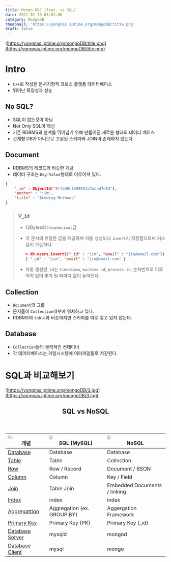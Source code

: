 ```yaml
---
title: Mongo DB? (feat. vs SQL)
date: 2021-01-13 03:01:06
category: MongoDB
thumbnail: 'https://yongnas.iptime.org/mongoDB/title.png'
draft: false
---
```

![https://yongnas.iptime.org/mongoDB/title.png](https://yongnas.iptime.org/mongoDB/title.png)

# Intro

- `C++`로 작성된 문서지향적 크로스 플랫폼 데이터베이스
- 뛰어난 확장성과 성능

## No SQL?

- SQL이 없는것이 아님
- Not Only SQL이 핵심
- 기존 RDBMS의 한계를 뛰어넘기 위해 만들어진 새로운 형태의 데이터 베이스
- 관계형 DB가 아니므로 고정된 스키마와 JOIN이 존재하지 않는다

## Document

- RDBMS의 레코드와 비슷한 개념
- 데이터 구조는 `Key:Value`형태로 이루어져 있다.

```json
{
	"_id" : ObjectId("5ffdd9cfb98851a7adad7e84"),
	"author" : "jim",
	"title" : "Brewing Methods"
}
```

> ### 💡`_id`
>
>- 12Bytes의 `hexadecimal`값
>- 각 문서의 유일한 값을 제공하며 자동 생성되나 `insert`시 지정함으로써 커스텀이 가능하다.
>
>    ```json
>    > db.users.insert({"_id" : "jim", "email" : "jim@email.com"})
>    { "_id" : "jim", "email" : "jim@email.com" }
>    ```
>
>- 자동 생성된`_id`는 `timestamp`, `machine id`, `process id`, 순차번호로 이루어져 있어 추가 될 때마다 값이 높아진다.

## Collection

- `Document`의 그룹
- 문서들이 `Collection`내부에 위치하고 있다.
- RDBMS의 `table`과 비슷하지만 스키마를 따로 갖고 있지 않는다.

## Database

- `Collection`들의 물리적인 컨테이너
- 각 데이터베이스는 파일시스템에 여러파일들로 저장된다.

# SQL과 비교해보기

![https://yongnas.iptime.org/mongoDB/3.jpg](https://yongnas.iptime.org/mongoDB/3.jpg)

<article id="6a878bf7-40c5-4d37-a0bf-520fd904ab44" class="page sans"><header><h1 class="page-title">SQL vs NoSQL</h1></header><div class="page-body"><table class="collection-content"><thead><tr><th><span class="icon property-icon"><svg viewBox="0 0 14 14" style="width:14px;height:14px;display:block;fill:rgba(55, 53, 47, 0.4);flex-shrink:0;-webkit-backface-visibility:hidden" class="typesTitle"><path d="M7.73943662,8.6971831 C7.77640845,8.7834507 7.81338028,8.8943662 7.81338028,9.00528169 C7.81338028,9.49823944 7.40669014,9.89260563 6.91373239,9.89260563 C6.53169014,9.89260563 6.19894366,9.64612676 6.08802817,9.30105634 L5.75528169,8.33978873 L2.05809859,8.33978873 L1.72535211,9.30105634 C1.61443662,9.64612676 1.2693662,9.89260563 0.887323944,9.89260563C0.394366197,9.89260563 0,9.49823944 0,9.00528169 C0,8.8943662 0.0246478873,8.7834507 0.0616197183,8.6971831 L2.46478873,2.48591549 C2.68661972,1.90669014 3.24119718,1.5 3.90669014,1.5 C4.55985915,1.5 5.12676056,1.90669014 5.34859155,2.48591549 L7.73943662,8.6971831 Z M2.60035211,6.82394366 L5.21302817,6.82394366 L3.90669014,3.10211268 L2.60035211,6.82394366 Z M11.3996479,3.70598592 C12.7552817,3.70598592 14,4.24823944 14,5.96126761 L14,9.07922535 C14,9.52288732 13.6549296,9.89260563 13.2112676,9.89260563 C12.8169014,9.89260563 12.471831,9.59683099 12.4225352,9.19014085 C12.028169,9.6584507 11.3257042,9.95422535 10.5492958,9.95422535 C9.60035211,9.95422535 8.47887324,9.31338028 8.47887324,7.98239437 C8.47887324,6.58978873 9.60035211,6.08450704 10.5492958,6.08450704 C11.3380282,6.08450704 12.040493,6.33098592 12.4348592,6.81161972 L12.4348592,5.98591549 C12.4348592,5.38204225 11.9172535,4.98767606 11.1285211,4.98767606 C10.6602113,4.98767606 10.2411972,5.11091549 9.80985915,5.38204225 C9.72359155,5.43133803 9.61267606,5.46830986 9.50176056,5.46830986 C9.18133803,5.46830986 8.91021127,5.1971831 8.91021127,4.86443662 C8.91021127,4.64260563 9.0334507,4.44542254 9.19366197,4.34683099 C9.87147887,3.90316901 10.6232394,3.70598592 11.3996479,3.70598592 Z M11.1778169,8.8943662 C11.6830986,8.8943662 12.1760563,8.72183099 12.4348592,8.37676056 L12.4348592,7.63732394 C12.1760563,7.29225352 11.6830986,7.11971831 11.1778169,7.11971831 C10.5616197,7.11971831 10.056338,7.45246479 10.056338,8.0193662 C10.056338,8.57394366 10.5616197,8.8943662 11.1778169,8.8943662 Z M0.65625,11.125 L13.34375,11.125 C13.7061869,11.125 14,11.4188131 14,11.78125 C14,12.1436869 13.7061869,12.4375 13.34375,12.4375 L0.65625,12.4375 C0.293813133,12.4375 4.43857149e-17,12.1436869 0,11.78125 C-4.43857149e-17,11.4188131 0.293813133,11.125 0.65625,11.125 Z"></path></svg></span>개념</th><th><span class="icon property-icon"><svg viewBox="0 0 14 14" style="width:14px;height:14px;display:block;fill:rgba(55, 53, 47, 0.4);flex-shrink:0;-webkit-backface-visibility:hidden" class="typesText"><path d="M7,4.56818 C7,4.29204 6.77614,4.06818 6.5,4.06818 L0.5,4.06818 C0.223858,4.06818 0,4.29204 0,4.56818 L0,5.61364 C0,5.88978 0.223858,6.11364 0.5,6.11364 L6.5,6.11364 C6.77614,6.11364 7,5.88978 7,5.61364 L7,4.56818 Z M0.5,1 C0.223858,1 0,1.223858 0,1.5 L0,2.54545 C0,2.8216 0.223858,3.04545 0.5,3.04545 L12.5,3.04545 C12.7761,3.04545 13,2.8216 13,2.54545 L13,1.5 C13,1.223858 12.7761,1 12.5,1 L0.5,1 Z M0,8.68182 C0,8.95796 0.223858,9.18182 0.5,9.18182 L11.5,9.18182 C11.7761,9.18182 12,8.95796 12,8.68182 L12,7.63636 C12,7.36022 11.7761,7.13636 11.5,7.13636 L0.5,7.13636 C0.223858,7.13636 0,7.36022 0,7.63636 L0,8.68182 Z M0,11.75 C0,12.0261 0.223858,12.25 0.5,12.25 L9.5,12.25 C9.77614,12.25 10,12.0261 10,11.75 L10,10.70455 C10,10.4284 9.77614,10.20455 9.5,10.20455 L0.5,10.20455 C0.223858,10.20455 0,10.4284 0,10.70455 L0,11.75 Z"></path></svg></span>SQL (MySQL)</th><th><span class="icon property-icon"><svg viewBox="0 0 14 14" style="width:14px;height:14px;display:block;fill:rgba(55, 53, 47, 0.4);flex-shrink:0;-webkit-backface-visibility:hidden" class="typesText"><path d="M7,4.56818 C7,4.29204 6.77614,4.06818 6.5,4.06818 L0.5,4.06818 C0.223858,4.06818 0,4.29204 0,4.56818 L0,5.61364 C0,5.88978 0.223858,6.11364 0.5,6.11364 L6.5,6.11364 C6.77614,6.11364 7,5.88978 7,5.61364 L7,4.56818 Z M0.5,1 C0.223858,1 0,1.223858 0,1.5 L0,2.54545 C0,2.8216 0.223858,3.04545 0.5,3.04545 L12.5,3.04545 C12.7761,3.04545 13,2.8216 13,2.54545 L13,1.5 C13,1.223858 12.7761,1 12.5,1 L0.5,1 Z M0,8.68182 C0,8.95796 0.223858,9.18182 0.5,9.18182 L11.5,9.18182 C11.7761,9.18182 12,8.95796 12,8.68182 L12,7.63636 C12,7.36022 11.7761,7.13636 11.5,7.13636 L0.5,7.13636 C0.223858,7.13636 0,7.36022 0,7.63636 L0,8.68182 Z M0,11.75 C0,12.0261 0.223858,12.25 0.5,12.25 L9.5,12.25 C9.77614,12.25 10,12.0261 10,11.75 L10,10.70455 C10,10.4284 9.77614,10.20455 9.5,10.20455 L0.5,10.20455 C0.223858,10.20455 0,10.4284 0,10.70455 L0,11.75 Z"></path></svg></span>NoSQL</th></tr></thead><tbody><tr id="68c10579-05a3-4cfb-a6be-43762720f8b7"><td class="cell-title"><a href="https://www.notion.so/Database-68c1057905a34cfba6be43762720f8b7">Database</a></td><td class="cell-_i@B">Database</td><td class="cell-\Mvy">Database</td></tr><tr id="d42db464-8af8-4490-9cc3-b2b477e1ba9b"><td class="cell-title"><a href="https://www.notion.so/Table-d42db4648af844909cc3b2b477e1ba9b">Table</a></td><td class="cell-_i@B">Table</td><td class="cell-\Mvy">Collection</td></tr><tr id="03d452ac-960e-4b5e-9a76-a604d0544874"><td class="cell-title"><a href="https://www.notion.so/Row-03d452ac960e4b5e9a76a604d0544874">Row</a></td><td class="cell-_i@B">Row / Record</td><td class="cell-\Mvy">Document / BSON</td></tr><tr id="56427042-a4d3-4758-a604-c3397da59c10"><td class="cell-title"><a href="https://www.notion.so/Column-56427042a4d34758a604c3397da59c10">Column</a></td><td class="cell-_i@B">Column</td><td class="cell-\Mvy">Key / Field</td></tr><tr id="6d6f1a18-b124-4580-a1a8-40809982538c"><td class="cell-title"><a href="https://www.notion.so/Join-6d6f1a18b1244580a1a840809982538c">Join</a></td><td class="cell-_i@B">Table Join</td><td class="cell-\Mvy">Embedded Documents / linking</td></tr><tr id="de3a6faa-794c-47d1-8a75-e69945c12581"><td class="cell-title"><a href="https://www.notion.so/Index-de3a6faa794c47d18a75e69945c12581">Index</a></td><td class="cell-_i@B">index</td><td class="cell-\Mvy">index</td></tr><tr id="c03197fd-9829-46d7-8cce-8adf2a17f9f6"><td class="cell-title"><a href="https://www.notion.so/Aggregattion-c03197fd982946d78cce8adf2a17f9f6">Aggregattion</a></td><td class="cell-_i@B">Aggregation (ex. GROUP BY)</td><td class="cell-\Mvy">Aggergation Framework</td></tr><tr id="af3b3081-b438-4fd2-af5e-ddbb9d00642a"><td class="cell-title"><a href="https://www.notion.so/Primary-Key-af3b3081b4384fd2af5eddbb9d00642a">Primary Key</a></td><td class="cell-_i@B">Primary Key (PK)</td><td class="cell-\Mvy">Primary Key (_id)</td></tr><tr id="5ecaf27c-b93c-4e27-b551-9273ee33c1f9"><td class="cell-title"><a href="https://www.notion.so/Database-Server-5ecaf27cb93c4e27b5519273ee33c1f9">Database Server</a></td><td class="cell-_i@B">mysqld</td><td class="cell-\Mvy">mongod</td></tr><tr id="2f54e0b8-a86c-4c2b-b7df-822aac4b52da"><td class="cell-title"><a href="https://www.notion.so/Database-Client-2f54e0b8a86c4c2bb7df822aac4b52da">Database Client</a></td><td class="cell-_i@B">mysql</td><td class="cell-\Mvy">mongo</td></tr></tbody></table></div></article> 
